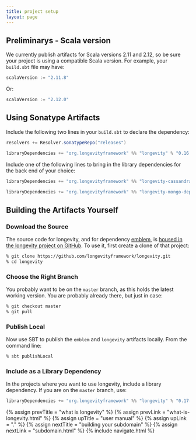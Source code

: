 ```yaml
---
title: project setup
layout: page
---
```


## Preliminarys - Scala version

We currently publish artifacts for Scala versions 2.11 and 2.12, so be
sure your project is using a compatible Scala version. For example,
your `build.sbt` file may have:

```scala
scalaVersion := "2.11.8"
```

Or:

```scala
scalaVersion := "2.12.0"
```

## Using Sonatype Artifacts

Include the following two lines in your `build.sbt` to declare the dependency:

```scala
resolvers += Resolver.sonatypeRepo("releases")

libraryDependencies += "org.longevityframework" %% "longevity" % "0.16.1"
```

Include one of the following lines to bring in the library
dependencies for the back end of your choice:

```scala
libraryDependencies += "org.longevityframework" %% "longevity-cassandra-deps" % "0.16.1"

libraryDependencies += "org.longevityframework" %% "longevity-mongo-deps" % "0.16.1"
```

## Building the Artifacts Yourself

### Download the Source

The source code for longevity, and for dependency
[emblem](https://github.com/longevityframework/emblem/wiki), is [housed in the
longevity project on
GitHub](https://github.com/longevityframework/longevity). To use it, first
create a clone of that project:

```bash
% git clone https://github.com/longevityframework/longevity.git
% cd longevity
```

### Choose the Right Branch

You probably want to be on the `master` branch, as this holds the
latest working version. You are probably already there, but just in
case:

```bash
% git checkout master
% git pull
```

### Publish Local

Now use SBT to publish the `emblem` and `longevity` artifacts
locally. From the command line:

```bash
% sbt publishLocal
```

### Include as a Library Dependency

In the projects where you want to use longevity, include a library
dependency. If you are on the `master` branch, use:

```scala
libraryDependencies += "org.longevityframework" %% "longevity" % "0.17-SNAPSHOT"
```

{% assign prevTitle = "what is longevity" %}
{% assign prevLink = "what-is-longevity.html" %}
{% assign upTitle = "user manual" %}
{% assign upLink = "." %}
{% assign nextTitle = "building your subdomain" %}
{% assign nextLink = "subdomain.html" %}
{% include navigate.html %}

